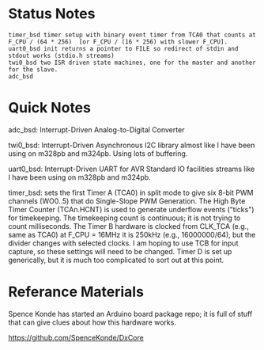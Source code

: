 # Status Notes

```
timer_bsd timer setup with binary event timer from TCA0 that counts at F_CPU / (64 * 256)  [or F_CPU / (16 * 256) with slower F_CPU].
uart0_bsd init returns a pointer to FILE so redirect of stdin and stdout works (stdio.h streams)
twi0_bsd two ISR driven state machines, one for the master and another for the slave.
adc_bsd
```

# Quick Notes

adc_bsd: Interrupt-Driven Analog-to-Digital Converter

twi0_bsd: Interrupt-Driven Asynchronous I2C library almost like I have been using on m328pb and m324pb. Using lots of buffering.

uart0_bsd: Interrupt-Driven UART for AVR Standard IO facilities streams like I have been using on m328pb and m324pb.

timer_bsd: sets the first Timer A (TCA0) in split mode to give six 8-bit PWM channels (WO0..5) that do Single-Slope PWM Generation. The High Byte Timer Counter (TCAn.HCNT) is used to generate underflow events ("ticks") for timekeeping. The timekeeping count is continuous; it is not trying to count milliseconds. The Timer B hardware is clocked from CLK_TCA (e.g., same as TCA0) at  F_CPU = 16MHz it is 250kHz (e.g., 16000000/64), but the divider changes with selected clocks. I am hoping to use TCB for input capture, so these settings will need to be changed. Timer D is set up generically, but it is much too complicated to sort out at this point.

# Referance Materials

Spence Konde has started an Arduino board package repo; it is full of stuff that can give clues about how this hardware works.

https://github.com/SpenceKonde/DxCore

